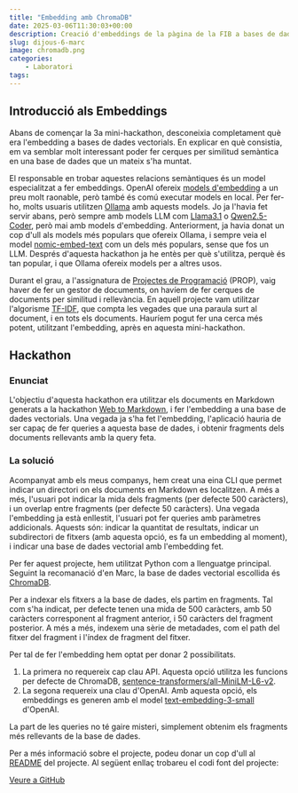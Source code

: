 ```yaml
---
title: "Embedding amb ChromaDB"
date: 2025-03-06T11:30:03+00:00
description: Creació d'embeddings de la pàgina de la FIB a bases de dades vectorials
slug: dijous-6-marc
image: chromadb.png
categories:
    - Laboratori
tags:
---
```


## Introducció als Embeddings
Abans de començar la 3a mini-hackathon, desconeixia completament què era l'embedding a bases de dades vectorials. En explicar en què consistia, em va semblar molt interessant poder fer cerques per similitud semàntica en una base de dades que un mateix s'ha muntat.

El responsable en trobar aquestes relacions semàntiques és un model especialitzat a fer embeddings. OpenAI ofereix [models d'embedding](https://platform.openai.com/docs/guides/embeddings#embedding-models) a un preu molt raonable, però també és comú executar models en local. Per fer-ho, molts usuaris utilitzen [Ollama](https://ollama.com/) amb aquests models. Jo ja l'havia fet servir abans, però sempre amb models LLM com [Llama3.1](https://ollama.com/library/llama3.1) o [Qwen2.5-Coder](https://ollama.com/library/qwen2.5-coder), però mai amb models d'embedding. Anteriorment, ja havia donat un cop d'ull als models més populars que ofereix Ollama, i sempre veia el model [nomic-embed-text](https://ollama.com/library/nomic-embed-text) com un dels més populars, sense que fos un LLM. Després d'aquesta hackathon ja he entès per què s'utilitza, perquè és tan popular, i que Ollama ofereix models per a altres usos.

Durant el grau, a l'assignatura de [Projectes de Programació](https://www.fib.upc.edu/ca/estudis/graus/grau-en-enginyeria-informatica/pla-destudis/assignatures/PROP) (PROP), vaig haver de fer un gestor de documents, on havíem de fer cerques de documents per similitud i rellevància. En aquell projecte vam utilitzar l'algorisme [TF-IDF](https://en.wikipedia.org/wiki/Tf%E2%80%93idf), que compta les vegades que una paraula surt al document, i en tots els documents. Hauríem pogut fer una cerca més potent, utilitzant l'embedding, après en aquesta mini-hackathon.

## Hackathon

### Enunciat
L'objectiu d'aquesta hackathon era utilitzar els documents en Markdown generats a la hackathon [Web to Markdown](/dgsi/post/dijous-27-febrer), i fer l'embedding a una base de dades vectorials. Una vegada ja s'ha fet l'embedding, l'aplicació hauria de ser capaç de fer queries a aquesta base de dades, i obtenir fragments dels documents rellevants amb la query feta.

### La solució
Acompanyat amb els meus companys, hem creat una eina CLI que permet indicar un directori on els documents en Markdown es localitzen. A més a més, l'usuari pot indicar la mida dels fragments (per defecte 500 caràcters), i un overlap entre fragments (per defecte 50 caràcters). Una vegada l'embedding ja està enllestit, l'usuari pot fer queries amb paràmetres addicionals. Aquests són: indicar la quantitat de resultats, indicar un subdirectori de fitxers (amb aquesta opció, es fa un embedding al moment), i indicar una base de dades vectorial amb l'embedding fet.

Per fer aquest projecte, hem utilitzat Python com a llenguatge principal. Seguint la recomanació d'en Marc, la base de dades vectorial escollida és [ChromaDB](https://www.trychroma.com/).

Per a indexar els fitxers a la base de dades, els partim en fragments. Tal com s'ha indicat, per defecte tenen una mida de 500 caràcters, amb 50 caràcters corresponent al fragment anterior, i 50 caràcters del fragment posterior. A més a més, indexem una sèrie de metadades, com el path del fitxer del fragment i l'índex de fragment del fitxer.

Per tal de fer l'embedding hem optat per donar 2 possibilitats.
1. La primera no requereix cap clau API. Aquesta opció utilitza les funcions per defecte de ChromaDB, [sentence-transformers/all-MiniLM-L6-v2](https://huggingface.co/sentence-transformers/all-MiniLM-L6-v2).
2. La segona requereix una clau d'OpenAI. Amb aquesta opció, els embeddings es generen amb el model [text-embedding-3-small](https://platform.openai.com/docs/models/text-embedding-3-small) d'OpenAI.

La part de les queries no té gaire misteri, simplement obtenim els fragments més rellevants de la base de dades.

Per a més informació sobre el projecte, podeu donar un cop d'ull al [README](https://github.com/DGSI-UPC/ChromaDB-Embedding/blob/main/README.md) del projecte. Al següent enllaç trobareu el codi font del projecte:

[Veure a GitHub](https://github.com/DGSI-UPC/ChromaDB-Embedding)